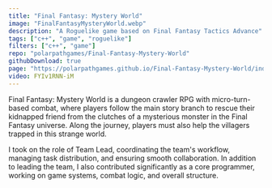 ```yaml
---
title: "Final Fantasy: Mystery World"
image: "FinalFantasyMysteryWorld.webp"
description: "A Roguelike game based on Final Fantasy Tactics Advance"
tags: ["c++", "game", "roguelike"]
filters: ["c++", "game"]
repo: "polarpathgames/Final-Fantasy-Mystery-World"
githubDownload: true
page: "https://polarpathgames.github.io/Final-Fantasy-Mystery-World/index.html"
video: FYIv1RNN-iM
---
```

Final Fantasy: Mystery World is a dungeon crawler RPG with micro-turn-based combat, where players follow the main story branch to rescue their kidnapped friend from the clutches of a mysterious monster in the Final Fantasy universe. Along the journey, players must also help the villagers trapped in this strange world.

I took on the role of Team Lead, coordinating the team's workflow, managing task distribution, and ensuring smooth collaboration. In addition to leading the team, I also contributed significantly as a core programmer, working on game systems, combat logic, and overall structure.